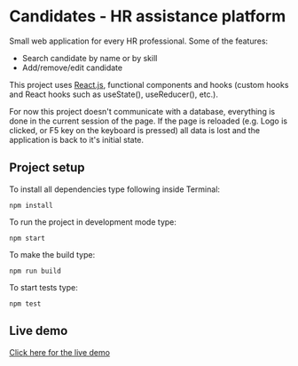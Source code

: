 # Candidates - HR assistance platform

Small web application for every HR professional. Some of the features:

- Search candidate by name or by skill
- Add/remove/edit candidate

This project uses [React.js](https://reactjs.org/), functional components and hooks (custom hooks and React hooks such as useState(), useReducer(), etc.).

For now this project doesn't communicate with a database, everything is done in the current session of the page. If the page is reloaded (e.g. Logo is clicked, or F5 key on the keyboard is pressed) all data is lost and the application is back to it's initial state.

## Project setup

To install all dependencies type following inside Terminal:

`npm install`

To run the project in development mode type:

`npm start`

To make the build type:

`npm run build`

To start tests type:

`npm test`

## Live demo

[Click here for the live demo](https://bbtools-candidates.netlify.app/)
